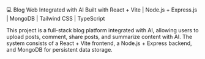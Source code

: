 💻 Blog Web Integrated with AI
Built with React + Vite | Node.js + Express.js | MongoDB | Tailwind CSS | TypeScript

This project is a full-stack blog platform integrated with AI, allowing users to upload posts, comment, share posts, and summarize content with AI. The system consists of a React + Vite frontend, a Node.js + Express backend, and MongoDB for persistent data storage.
